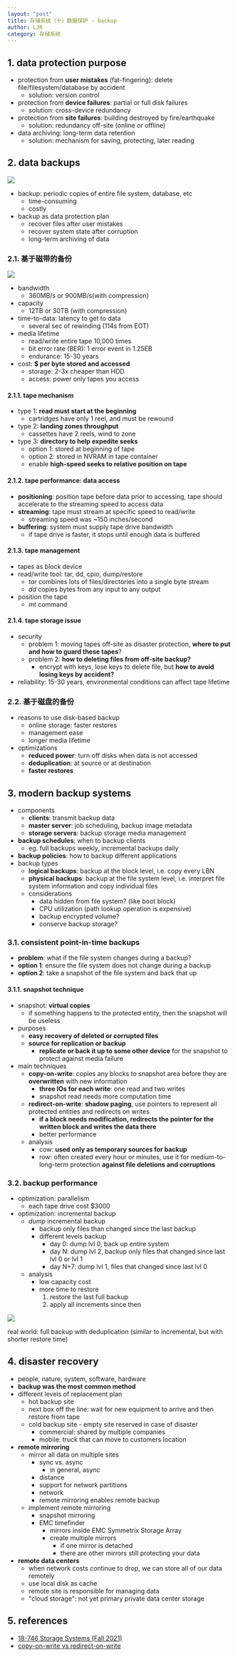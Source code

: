 ```yaml
---
layout: "post"
title: 存储系统（十）数据保护 - backup
author: LJR
category: 存储系统
---
```


## 1. data protection purpose

+ protection from **user mistakes** (fat-fingering): delete file/filesystem/database by accident
  + solution: version control
+ protection from **device failures**: partial or full disk failures
  + solution: cross-device redundancy
+ protection from **site failures**: building destroyed by fire/earthquake
  + solution: redundancy off-site (online or offline)
+ data archiving: long-term data retention
  + solution: mechanism for saving, protecting, later reading

## 2. data backups

![](/assets/images/ss/10-1.png)

+ backup: periodic copies of entire file system, database, etc
  + time-consuming
  + costly
+ backup as data protection plan
  + recover files after user mistakes
  + recover system state after corruption
  + long-term archiving of data

### 2.1. 基于磁带的备份

![](/assets/images/ss/10-2.png)

+ bandwidth
  + 360MB/s or 900MB/s(with compression)
+ capacity
  + 12TB or 30TB (with compression)
+ time-to-data: latency to get to data
  + several sec of rewinding (114s from EOT)
+ media lifetime
  + read/write entire tape 10,000 times
  + bit error rate (BER): 1 error event in 1.25EB
  + endurance: 15-30 years
+ cost: **$ per byte stored and accessed**
  + storage: 2-3x cheaper than HDD
  + access: power only tapes you access

#### 2.1.1. tape mechanism

+ type 1: **read must start at the beginning**
  + cartridges have only 1 reel, and must be rewound
+ type 2: **landing zones throughput**
  + cassettes have 2 reels, wind to zone
+ type 3: **directory to help expedite seeks**
  + option 1: stored at beginning of tape
  + option 2: stored in NVRAM in tape container
  + enable **high-speed seeks to relative position on tape**

#### 2.1.2. tape performance: data access

+ **positioning**: position tape before data prior to accessing, tape should accelerate to the streaming speed to access data
+ **streaming**: tape must stream at specific speed to read/write
  + streaming speed was ~150 inches/second
+ **buffering**: system must supply tape drive bandwidth
  + if tape drive is faster, it stops until enough data is buffered

#### 2.1.3. tape management

+ tapes as block device
+ read/write tool: tar, dd, cpio, dump/restore
  + *tar* combines lots of files/directories into a single byte stream
  + *dd* copies bytes from any input to any output
+ position the tape
  + *mt* command

#### 2.1.4. tape storage issue

+ security
  + problem 1: moving tapes off-site as disaster protection, **where to put and how to guard these tapes**?
  + problem 2: **how to deleting files from off-site backup?**
    + encrypt with keys, lose keys to delete file, but **how to avoid losing keys by accident?**
+ reliability: 15-30 years, environmental conditions can affect tape lifetime

### 2.2. 基于磁盘的备份

+ reasons to use disk-based backup
  + online storage: faster restores
  + management ease
  + longer media lifetime
+ optimizations
  + **reduced power**: turn off disks when data is not accessed
  + **deduplication**: at source or at destination
  + **faster restores**

## 3. modern backup systems

+ components
  + **clients**: transmit backup data
  + **master server**: job scheduling, backup image metadata
  + **storage servers**: backup storage media management
+ **backup schedules**: when to backup clients
  + eg. full backups weekly, incremental backups daily
+ **backup policies**: how to backup different applications
+ backup types
  + **logical backups**: backup at the block level, i.e. copy every LBN
  + **physical backups**: backup at the file system level, i.e. interpret file system information and copy individual files
  + considerations
    + data hidden from file system? (like boot block)
    + CPU utilization (path lookup operation is expensive)
    + backup encrypted volume?
    + conserve backup storage?

### 3.1. consistent point-in-time backups

+ **problem**: what if the file system changes during a backup?
+ **option 1**: ensure the file system does not change during a backup
+ **option 2**: take a snapshot of the file system and back that up

#### 3.1.1. snapshot technique

+ snapshot: **virtual copies**
  + if something happens to the protected entity, then the snapshot will be useless
+ purposes
  + **easy recovery of deleted or corrupted files**
  + **source for replication or backup**
    + **replicate or back it up to some other device** for the snapshot to protect against media failure
+ main techniques
  + **copy-on-write**: copies any blocks to snapshot area before they are **overwritten** with new information
    + **three IOs for each write**: one read and two writes
    + snapshot read needs more computation time
  + **redirect-on-write**: **shadow paging**, use pointers to represent all protected entities and redirects on writes
    + **if a block needs modification, redirects the pointer for the written block and writes the data there**
    + better performance
  + analysis
    + cow: **used only as temporary sources for backup**
    + row: often created every hour or minutes, use it for medium-to-long-term protection **against file deletions and corruptions**

### 3.2. backup performance

+ optimization: parallelism
  + each tape drive cost $3000
+ optimization: incremental backup
  + *dump* incremental backup
    + backup only files than changed since the last backup
    + different levels backup
      + day 0: dump lvl 0, back up entire system
      + day N: dump lvl 2, backup only files that changed since last lvl 0 or lvl 1
      + day N+7: dump lvl 1, files that changed since last lvl 0
  + analysis
    + low capacity cost
    + more time to restore
        1. restore the last full backup
        2. apply all increments since then

![](/assets/images/ss/10-3.png)

real world: full backup with deduplication (similar to incremental, but with shorter restore time)

## 4. disaster recovery

+ people, nature, system, software, hardware
+ **backup was the most common method**
+ different levels of replacement plan
  + hot backup site
  + next box off the line: wait for new equipment to arrive and then restore from tape
  + cold backup site - empty site reserved in case of disaster
    + commercial: shared by multiple companies
    + mobile: truck that can move to customers location
+ **remote mirroring**
  + mirror all data on multiple sites
    + sync vs. async
      + in general, async
    + distance
    + support for network partitions
    + network
    + remote mirroring enables remote backup
  + implement remote mirroring
    + snapshot mirroring
    + EMC timefinder
      + mirrors inside EMC Symmetrix Storage Array
      + create multiple mirrors
        + if one mirror is detached
        + there are other mirrors still protecting your data
+ **remote data centers**
  + when network costs continue to drop, we can store all of our data remotely
  + use local disk as cache
  + remote site is responsible for managing data
  + "cloud storage": not yet primary private data center storage

## 5. references

+ [18-746 Storage Systems (Fall 2021)](https://course.ece.cmu.edu/~ece746/index.html)
+ [copy-on-write vs redirect-on-write](https://storageswiss.com/2016/04/01/snapshot-101-copy-on-write-vs-redirect-on-write/)
